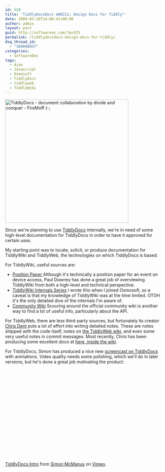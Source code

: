 ```yaml
---
id: 528
title: 'TiddlyDocsDocs &#8211; Design Docs for Tiddly*'
date: 2009-03-26T14:00:41+00:00
author: admin
layout: post
guid: http://softwareas.com/?p=525
permalink: /tiddlydocsdocs-design-docs-for-tiddly/
dsq_thread_id:
  - "389098057"
categories:
  - SoftwareDev
tags:
  - Ajax
  - Javascript
  - Osmosoft
  - TiddlyDocs
  - tiddlyweb
  - TiddlyWiki
---
```

<img style="width:400px;" src="http://img.skitch.com/20090326-b4amdegnjs5aq8xdgjxcjdqeqd.jpg" alt="TiddlyDocs - document collaboration by divide and conquer - FireMoff (-;"/>

Since we're planning to use <a href="http://tiddlydocs.com">TiddlyDocs</a> internally, we're in need of some high-level documentation for TiddlyDocs in order to have it approved for certain uses.

My starting point was to locate, solicit, or produce documentation for TiddlyWiki and TiddlyWeb, the technologies on which TiddlyDocs is based.

For TiddlyWiki, useful sources are:
<ul>
	<li><a href="http://osmosoft.com/~psd/TiddlyWikiDeviceAccess/">Position Paper </a> Although it's technically a position paper for an event on device access, Paul Downey has done a great job of overviewing TiddlyWiki from both a high-level and technical perspective.</li>
	<li><a href="http://softwareas.com/tiddlywiki-internals-1-of-3-architectural-concepts">TiddlyWiki Internals Series</a> I wrote this when I joined Osmosoft, so a caveat is that  my knowledge of TiddlyWiki was at the time limited. OTOH it's the only detailed dive of the internals I'm aware of.</li>
	<li><a href="http://tiddlywiki.org/wiki/Main_Page">Community Wiki</a> Scouring around the official community wiki is another way to find a lot of useful info, particularly about the API.</li>
</ul>

For TiddlyWeb, there are less third-party sources, but fortunately its creator <a href="http://peermore.com">Chris Dent</a> puts a lot of effort into writing detailed notes. These are notes shipped with the code itself, notes on <a href="http://tiddlyweb.peermore.com/wiki/recipes/docs/tiddlers.wiki">the TiddlyWeb wiki</a>, and even some very useful notes in commit messages. Most recently, Chris has been producing some excellent doco at <a href="http://tiddlyweb.peermore.com/wiki/recipes/docs/tiddlers.wiki#[[Theory%20of%20Operation]]">here, inside the wiki</a>.

For TiddlyDocs, Simon has produced a nice new <a href="http://vimeo.com/3718346">screencast on TiddlyDocs</a> with animations. Video quality needs some polishing,  which we'll do in later versions, but he's done a great job motivating the product:

<object width="400" height="300"><param name="allowfullscreen" value="true" /><param name="allowscriptaccess" value="always" /><param name="movie" value="http://vimeo.com/moogaloop.swf?clip_id=3718346&amp;server=vimeo.com&amp;show_title=1&amp;show_byline=1&amp;show_portrait=0&amp;color=&amp;fullscreen=1" /><embed src="http://vimeo.com/moogaloop.swf?clip_id=3718346&amp;server=vimeo.com&amp;show_title=1&amp;show_byline=1&amp;show_portrait=0&amp;color=&amp;fullscreen=1" type="application/x-shockwave-flash" allowfullscreen="true" allowscriptaccess="always" width="400" height="300"></embed></object><br /><a href="http://vimeo.com/3718346">TiddlyDocs Intro</a> from <a href="http://vimeo.com/user1447187">Simon McManus</a> on <a href="http://vimeo.com">Vimeo</a>.